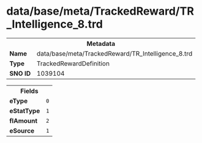 <h1>data/base/meta/TrackedReward/TR_Intelligence_8.trd</h1><table><tr><th colspan="100%">Metadata</th></tr><tr><td><b>Name</b></td><td>data/base/meta/TrackedReward/TR_Intelligence_8.trd</td></tr><tr><td><b>Type</b></td><td>TrackedRewardDefinition</td></tr><tr><td><b>SNO ID</b></td><td>1039104</td></tr></table>

<table><tr><th colspan="100%">Fields</th></tr><tr><td><b>eType</b></td><td><code>0</code></td></tr><tr><td><b>eStatType</b></td><td><code>1</code></td></tr><tr><td><b>flAmount</b></td><td><code>2</code></td></tr><tr><td><b>eSource</b></td><td><code>1</code></td></tr></table>

